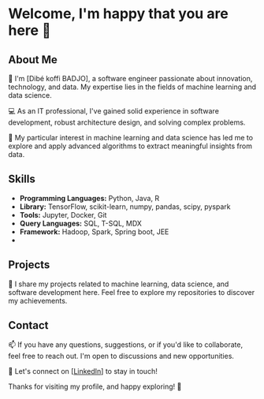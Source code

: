 # Welcome, I'm happy that you are here 🚀

## About Me

👋 I'm [Dibé koffi BADJO], a software engineer passionate about innovation, technology, and data. My expertise lies in the fields of machine learning and data science.

💻 As an IT professional, I've gained solid experience in software development, robust architecture design, and solving complex problems.

🤖 My particular interest in machine learning and data science has led me to explore and apply advanced algorithms to extract meaningful insights from data.

## Skills

- **Programming Languages:** Python, Java, R
- **Library:** TensorFlow, scikit-learn, numpy, pandas, scipy, pyspark
- **Tools:** Jupyter, Docker, Git
- **Query Languages:** SQL, T-SQL, MDX
- **Framework:** Hadoop, Spark, Spring boot, JEE
- 
## Projects

🚀 I share my projects related to machine learning, data science, and software development here. Feel free to explore my repositories to discover my achievements.

## Contact

📫 If you have any questions, suggestions, or if you'd like to collaborate, feel free to reach out. I'm open to discussions and new opportunities.

🔗 Let's connect on [[LinkedIn](https://www.linkedin.com/in/badjo-dib%C3%A9-koffi-b108b7175/)] to stay in touch!

Thanks for visiting my profile, and happy exploring! 🌟
